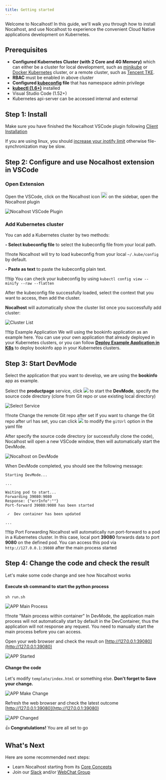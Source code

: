 ```yaml
---
title: Getting started
---
```


Welcome to Nocalhost! In this guide, we'll walk you through how to install Nocalhost, and use Nocalhost to experience the convenient Cloud Native applications development on Kubernetes.

## Prerequisites

* **Configured Kubernetes Cluster (with 2 Core and 4G Memory)** which can either be a cluster for local development, such as [minikube](https://minikube.sigs.k8s.io/docs/start/) or [Docker Kubernetes](https://docs.docker.com/docker-for-mac/kubernetes/) cluster, or a remote cluster, such as [Tencent TKE](https://cloud.tencent.com/product/tke). 
* **RBAC** must be enabled in above cluster
* **Configured [kubeconfig](https://kubernetes.io/docs/tasks/access-application-cluster/configure-access-multiple-clusters/) file** that has namespace admin privilege
* **[kubectl (1.6+)](https://kubernetes.io/docs/home/)** installed
* Visual Studio Code (1.52+)
* Kubernetes api-server can be accessed internal and external

## Step 1: Install

Make sure you have finished the Nocalhost VSCode plugin following [Client Installation](https://nocalhost.dev/installation)

If you are using linux, you should [increase your inotify limit](./FAQ/increase-inotify.md) otherwise file-synchronization may be slow.

## Step 2: Configure and use Nocalhost extension in VSCode

### Open Extension

Open the VSCode, click on the Nocalhost icon <img src="../assets/images/icons/nocalhost-plugin-icon.png" width="20"/> on the sidebar, open the Nocalhost plugin

![Nocalhost VSCode Plugin](../assets/images/installation/nocal-vs-plugin.jpg)

### Add Kubernetes cluster

You can add a Kubernetes cluster by two methods:

**- Select kubeconfig file** to select the kubeconfig file from your local path.

!!!note 
    Nocalhost will try to load kubeconfig from your local ``~/.kube/config`` by default.

**- Paste as text** to paste the kubeconfig plain text.

!!!tip
    You can check your kubeconfig by using ```kubectl config view --minify --raw --flatten```

After the kubeconfig file successfully loaded, select the context that you want to access, then add the cluster.

**Nocalhost** will automatically show the cluster list once you successfully add cluster:

![Cluster List](../assets/images/installation/nocal-success-load-cluster.png)

!!!tip Example Application
    We will using the bookinfo application as an example here. You can use your own application that already deployed in your Kubernetes clusters, or you can follow **[Deploy Example Application in K8s](../References/deploy-book-info-app-manifest)** to deploy bookinfo app in your Kubernetes clusters.

## Step 3: Start DevMode

Select the application that you want to develop, we are using the **bookinfo** app as example. 

Select the **productpage** service, click <img src="../assets/images/icons/nocal-devmode-icon.jpg" /> to start the **DevMode**, specify the source code directory (clone from Git repo or use existing local directory)

![Select Service](../assets/images/installation/select-service.jpg)

!!!note Change the remote Git repo after set
    If you want to change the Git repo after url has set, you can click <img src="../assets/images/icons/nocalhost-config-icon.jpg" /> to modify the ``gitUrl`` option in the yaml file

After specify the source code directory (or successfully clone the code), Nocalhost will open a new VSCode window, then will automatically start the DevMode.

![Nocalhost on DevMode](../assets/images/installation/nocal-on-devmode.png)

When DevMode completed, you should see the following message:

```
Starting DevMode...

...

Waiting pod to start...
Forwarding 39080:9080
Response: {"errInfo":""}
Port-forward 39080:9080 has been started

 ✓  Dev container has been updated

...
```

!!!tip Port Forwarding
    Nocalhost will automatically run port-forward to a pod in a Kubernetes cluster. In this case, local port **39080** forwards data to port **9080** on the defined pod. You can access this pod via ``http://127.0.0.1:39080`` after the main process started

## Step 4: Change the code and check the result

Let's make some code change and see how Nocalhost works

#### Execute sh command to start the python process

```
sh run.sh
```

![APP Main Process](../assets/images/installation/nocal-app-main-process.png)

!!!note "Main process within container"
    In DevMode, the application main process will not automatically start by default in the DevContainer, thus the application will not response any request. You need to manually start the main process before you can access.

Open your web browser and check the result on [http://127.0.0.1:39080](http://127.0.0.1:39080)

![APP Started](../assets/images/installation/nocal-app-started.png)


#### Change the code

Let's modify ``template/index.html`` or something else. **Don't forget to Save your change.**

![APP Make Change](../assets/images/installation/nocal-app-make-change.png)

Refresh the web browser and check the latest outcome [http://127.0.0.1:39080](http://127.0.0.1:39080)

![APP Changed](../assets/images/installation/nocal-app-change.png)

👍 **Congratulations!** You are all set to go

## What's Next

Here are some recommended next steps:

* Learn Nocalhost starting from its [Core Concepts](https://nocalhost.dev/Concepts/cluster/)
* Join our [Slack](https://nocalhost.slack.com/) and/or [WebChat Group](./)


